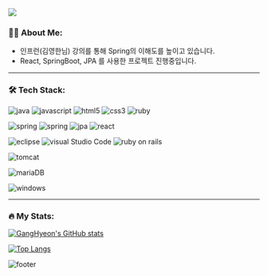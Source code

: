 <img src="https://capsule-render.vercel.app/api?type=Waving&color=auto&height=300&section=header&text=Welcome%20to%20my%20github%20:)&fontSize=60" />


### 👨‍💻 About Me:

- 인프런(김영한님) 강의를 통해 Spring의 이해도를 높이고 있습니다.
- React, SpringBoot, JPA 를 사용한 프로젝트 진행중입니다.

---
### 🛠 Tech Stack:
![java](https://img.shields.io/badge/JAVA-007396?style=flat-square&logo=Java&logoColor=white)
![javascript](https://img.shields.io/badge/JAVASCRIPT-F7DF1E?style=flat-square&logo=JavaScript&logoColor=white)
![html5](https://img.shields.io/badge/HTML5-E34F26?style=flat-square&logo=HTML5&logoColor=white)
![css3](https://img.shields.io/badge/CSS3-1572B6?style=flat-square&logo=CSS3&logoColor=white)
![ruby](https://img.shields.io/badge/Ruby-CC342D?style=flat-square&logo=ruby&logoColor=white)

![spring](https://img.shields.io/badge/SpringBoot-6DB33F?style=flat-square&logo=Springboot&logoColor=white)
![spring](https://img.shields.io/badge/SpringFramework-6DB33F?style=flat-square&logo=Spring&logoColor=white)
![jpa](https://img.shields.io/badge/JPA-007396?style=flat-square&logo=jpa&logoColor=white)
![react](https://img.shields.io/badge/React-61DAFB?style=flat-square&logo=react&logoColor=white)

![eclipse](https://img.shields.io/badge/Eclipse%20IDE-2C2255?style=flat-square&logo=Eclipse%20IDE&logoColor=white)
![visual Studio Code](https://img.shields.io/badge/Visual%20Studio%20Code-007ACC?style=flat-square&logo=Visual%20Studio%20Code&logoColor=white)
![ruby on rails](https://img.shields.io/badge/Ruby%20on%20Rails-CC0000?style=flat-square&logo=Ruby%20on%20Rails&logoColor=white)

![tomcat](https://img.shields.io/badge/Apache%20Tomcat-F8DC75?style=flat-square&logo=Apache%20Tomcat&logoColor=white)

![mariaDB](https://img.shields.io/badge/MariaDB-003545?style=flat-square&logo=MariaDB&logoColor=white)

![windows](https://img.shields.io/badge/Windows-0078D6?style=flat-square&logo=Windows&logoColor=white)

---
### 🔥 My Stats:
[![GangHyeon's GitHub stats](https://github-readme-stats.vercel.app/api?username=GangHyeonLee)](https://github.com/anuraghazra/github-readme-stats)

[![Top Langs](https://github-readme-stats.vercel.app/api/top-langs/?username=GangHyeonLee&layout=compact)](https://github.com/anuraghazra/github-readme-stats)

![footer](https://capsule-render.vercel.app/api?section=footer&type=waving&color=timeAuto)
